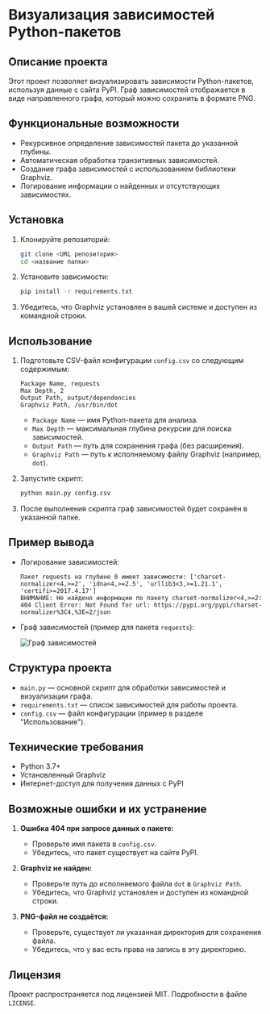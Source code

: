# Визуализация зависимостей Python-пакетов

## Описание проекта
Этот проект позволяет визуализировать зависимости Python-пакетов, используя данные с сайта PyPI. Граф зависимостей отображается в виде направленного графа, который можно сохранить в формате PNG.

## Функциональные возможности
- Рекурсивное определение зависимостей пакета до указанной глубины.
- Автоматическая обработка транзитивных зависимостей.
- Создание графа зависимостей с использованием библиотеки Graphviz.
- Логирование информации о найденных и отсутствующих зависимостях.

## Установка
1. Клонируйте репозиторий:
   ```bash
   git clone <URL репозитория>
   cd <название папки>
   ```

2. Установите зависимости:
   ```bash
   pip install -r requirements.txt
   ```

3. Убедитесь, что Graphviz установлен в вашей системе и доступен из командной строки.

## Использование
1. Подготовьте CSV-файл конфигурации `config.csv` со следующим содержимым:
   ```csv
   Package Name, requests
   Max Depth, 2
   Output Path, output/dependencies
   Graphviz Path, /usr/bin/dot
   ```
   - `Package Name` — имя Python-пакета для анализа.
   - `Max Depth` — максимальная глубина рекурсии для поиска зависимостей.
   - `Output Path` — путь для сохранения графа (без расширения).
   - `Graphviz Path` — путь к исполняемому файлу Graphviz (например, `dot`).

2. Запустите скрипт:
   ```bash
   python main.py config.csv
   ```

3. После выполнения скрипта граф зависимостей будет сохранён в указанной папке.

## Пример вывода
- Логирование зависимостей:
  ```
  Пакет requests на глубине 0 имеет зависимости: ['charset-normalizer<4,>=2', 'idna<4,>=2.5', 'urllib3<3,>=1.21.1', 'certifi>=2017.4.17']
  ВНИМАНИЕ: Не найдено информации по пакету charset-normalizer<4,>=2: 404 Client Error: Not Found for url: https://pypi.org/pypi/charset-normalizer%3C4,%3E=2/json
  ```

- Граф зависимостей (пример для пакета `requests`):

  ![Граф зависимостей](output/dependencies.png)

## Структура проекта
- `main.py` — основной скрипт для обработки зависимостей и визуализации графа.
- `requirements.txt` — список зависимостей для работы проекта.
- `config.csv` — файл конфигурации (пример в разделе "Использование").

## Технические требования
- Python 3.7+
- Установленный Graphviz
- Интернет-доступ для получения данных с PyPI

## Возможные ошибки и их устранение
1. **Ошибка 404 при запросе данных о пакете:**
   - Проверьте имя пакета в `config.csv`.
   - Убедитесь, что пакет существует на сайте PyPI.

2. **Graphviz не найден:**
   - Проверьте путь до исполняемого файла `dot` в `Graphviz Path`.
   - Убедитесь, что Graphviz установлен и доступен из командной строки.

3. **PNG-файл не создаётся:**
   - Проверьте, существует ли указанная директория для сохранения файла.
   - Убедитесь, что у вас есть права на запись в эту директорию.

## Лицензия
Проект распространяется под лицензией MIT. Подробности в файле `LICENSE`.

